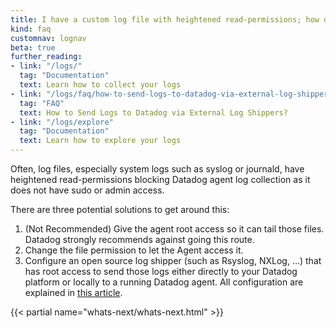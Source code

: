 ```yaml
---
title: I have a custom log file with heightened read-permissions; how do I send it to Datadog?
kind: faq
customnav: lognav
beta: true
further_reading:
- link: "/logs/"
  tag: "Documentation"
  text: Learn how to collect your logs
- link: "/logs/faq/how-to-send-logs-to-datadog-via-external-log-shippers"
  tag: "FAQ"
  text: How to Send Logs to Datadog via External Log Shippers?
- link: "/logs/explore"
  tag: "Documentation"
  text: Learn how to explore your logs
---
```


Often, log files, especially system logs such as syslog or journald, have heightened read-permissions blocking Datadog agent log collection as it does not have sudo or admin access.

There are three potential solutions to get around this:

1. (Not Recommended) Give the agent root access so it can tail those files. Datadog strongly recommends against going this route.
2. Change the file permission to let the Agent access it.
3. Configure an open source log shipper (such as Rsyslog, NXLog, …) that has root access to send those logs either directly to your Datadog platform or locally to a running Datadog agent. All configuration are explained in [this article](/logs/faq/how-to-send-logs-to-datadog-via-external-log-shippers).

{{< partial name="whats-next/whats-next.html" >}}